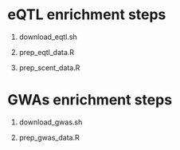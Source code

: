 
# eQTL enrichment steps 

1. download_eqtl.sh

2. prep_eqtl_data.R

3. prep_scent_data.R


# GWAs enrichment steps 

1. download_gwas.sh

2. prep_gwas_data.R 